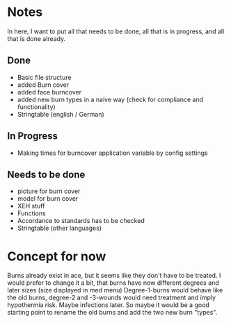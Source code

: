 # Notes

In here, I want to put all that needs to be done, all that is in progress, and all that is done already.

## Done
- Basic file structure
- added Burn cover
- added face burncover
- added new burn types in a naive way (check for compliance and functionality)
- Stringtable (english / German)

## In Progress
- Making times for burncover application variable by config settings

## Needs to be done
- picture for burn cover
- model for burn cover
- XEH stuff
- Functions
- Accordance to standards has to be checked
- Stringtable (other languages)

# Concept for now

Burns already exist in ace, but it seems like they don't have to be treated.
I would prefer to change it a bit, that burns have now different degrees and later sizes (size displayed in med menu)
Degree-1-burns would behave like the old burns, degree-2 and -3-wounds would need treatment and imply hypothermia risk. Maybe infections later.
So maybe it would be a good starting point to rename the old burns and add the two new burn "types".
